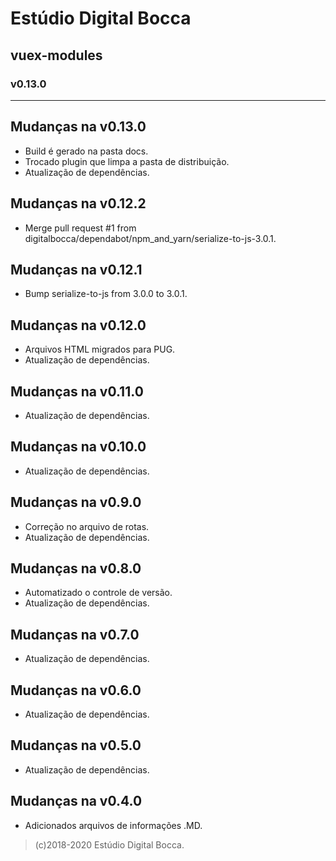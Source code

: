 # Estúdio Digital Bocca

## vuex-modules

### v0.13.0

---

## Mudanças na v0.13.0

- Build é gerado na pasta docs.
- Trocado plugin que limpa a pasta de distribuição.
- Atualização de dependências.

## Mudanças na v0.12.2

- Merge pull request #1 from digitalbocca/dependabot/npm_and_yarn/serialize-to-js-3.0.1.

## Mudanças na v0.12.1

- Bump serialize-to-js from 3.0.0 to 3.0.1.

## Mudanças na v0.12.0

- Arquivos HTML migrados para PUG.
- Atualização de dependências.

## Mudanças na v0.11.0

- Atualização de dependências.

## Mudanças na v0.10.0

- Atualização de dependências.

## Mudanças na v0.9.0

- Correção no arquivo de rotas.
- Atualização de dependências.

## Mudanças na v0.8.0

- Automatizado o controle de versão.
- Atualização de dependências.

## Mudanças na v0.7.0

- Atualização de dependências.

## Mudanças na v0.6.0

- Atualização de dependências.

## Mudanças na v0.5.0

- Atualização de dependências.

## Mudanças na v0.4.0

- Adicionados arquivos de informações .MD.

> (c)2018-2020 Estúdio Digital Bocca.
